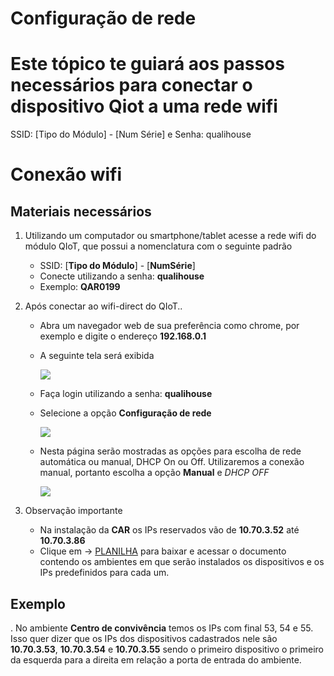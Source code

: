 # Configuração de rede
# Este tópico te guiará aos passos necessários para conectar o dispositivo Qiot a uma rede wifi

SSID: [Tipo do Módulo] - [Num
Série] e Senha: qualihouse

# Conexão wifi
## Materiais necessários

1. Utilizando um computador ou smartphone/tablet acesse a rede wifi do módulo QIoT, que possui a nomenclatura com o seguinte padrão
    - SSID: [**Tipo do Módulo**] - [**NumSérie**]
    - Conecte utilizando a senha: **qualihouse**
    - Exemplo: **QAR0199**
2. Após conectar ao wifi-direct do QIoT..
    - Abra um navegador web de sua preferência como chrome, por exemplo e digite o endereço **192.168.0.1**
    - A seguinte tela será exibida
    
        ![][wifi-1]

    - Faça login utilizando a senha: **qualihouse**
    - Selecione a opção **Configuração de rede**
        
        ![][wifi-2]
    
    - Nesta página serão mostradas as opções para escolha de rede automática ou manual, DHCP On ou Off. Utilizaremos a conexão manual, portanto escolha a opção **Manual** e *DHCP OFF* 

        ![][wifi-3]

3. Observação importante
    - Na instalação da **CAR** os IPs reservados vão de **10.70.3.52** até **10.70.3.86**
    - Clique em -> [PLANILHA](https://github.com/Engertech/Docs/raw/main/CAR/2-wifi/dispositivos-instalados.xlsx) para baixar e acessar o documento contendo os ambientes em que serão instalados os dispositivos e os IPs predefinidos para cada um.

## Exemplo
. No ambiente **Centro de convivência** temos os IPs com final 53, 54 e 55. Isso quer dizer que os IPs dos dispositivos cadastrados nele são **10.70.3.53**, **10.70.3.54** e **10.70.3.55** sendo o primeiro dispositivo o primeiro da esquerda para a direita em relação a porta de entrada do ambiente.

[wifi-1]: /CAR/assets/wifi/config-01.png
[wifi-2]: /CAR/assets/wifi/config-02.png
[wifi-3]: /CAR/assets/wifi/config-03.png

